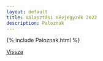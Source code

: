 ```yaml
---
layout: default
title: Választási névjegyzék 2022
description: Paloznak
---
```


{% include Paloznak.html %}

[Vissza](./)